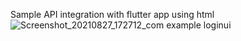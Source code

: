 Sample API integration with flutter app using html 
![Screenshot_20210827_172712_com example loginui](https://user-images.githubusercontent.com/54619624/131125212-e3e2b781-2de1-48f8-a990-7f13d7eb397c.jpg)
